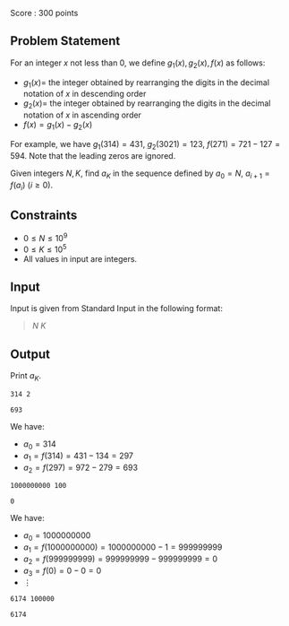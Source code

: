 Score : $300$ points

## Problem Statement

For an integer $x$ not less than $0$, we define $g_1(x), g_2(x), f(x)$ as follows:

- $g_1(x)=$ the integer obtained by rearranging the digits in the decimal notation of $x$ in descending order
- $g_2(x)=$ the integer obtained by rearranging the digits in the decimal notation of $x$ in ascending order
- $f(x)=g_1(x)-g_2(x)$

For example, we have $g_1(314)=431$, $g_2(3021)=123$, $f(271)=721-127=594$. Note that the leading zeros are ignored.

Given integers $N, K$, find $a_K$ in the sequence defined by $a_0=N$, $a_{i+1}=f(a_i)\ (i\geq 0)$.

## Constraints

- $0 \leq N \leq 10^9$
- $0 \leq K \leq 10^5$
- All values in input are integers.

## Input

Input is given from Standard Input in the following format:

> $N$ $K$

## Output

Print $a_K$.

```input1
314 2
```

```output1
693
```

We have:

- $a_0=314$
- $a_1=f(314)=431-134=297$
- $a_2=f(297)=972-279=693$

```input2
1000000000 100
```

```output2
0
```

We have:

- $a_0=1000000000$
- $a_1=f(1000000000)=1000000000-1=999999999$
- $a_2=f(999999999)=999999999-999999999=0$
- $a_3=f(0)=0-0=0$
- $\vdots$

```input3
6174 100000
```

```output3
6174
```
